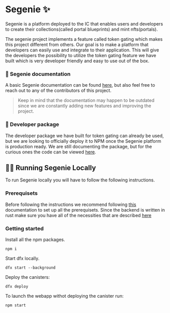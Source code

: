 
# Segenie ✨

Segenie is a platform deployed to the IC that enables users and developers to create their collections(called portal blueprints) and mint nfts(portals).

The segenie project implements a feature called token gating which makes this project different from others. Our goal is to make a platform that developers can easily use and integrate to their application. This will give the developers the possibility to utilize the token gating feature we have built which is very developer friendly and easy to use out of the box.

### 📄 Segenie documentation
A basic Segenie documentation can be found [here](https://o37ht-fyaaa-aaaap-qavsa-cai.ic0.app/documentation), but also feel free to reach out to any of the contributors of this project.
> Keep in mind that the documentation may happen to be outdated since we are constantly adding new features and improving the project.

### 🚧 Developer package
The developer package we have built for token gating can already be used, but we are looking to officially deploy it to NPM once the Segenie platform is production ready.
We are still documenting the package, but for the curious ones the code can be viewed [here](https://github.com/Szegoo/Segenie-js).

## 🧑‍💻 Running Segenie Locally

To run Segenie locally you will have to follow the following instructions.

### Prerequisets
Before following the instructions we recommend following [this](https://internetcomputer.org/docs/current/developer-docs/setup/deploy-locally) documentation to set up all the prerequisets.
Since the backend is written in rust make sure you have all of the necessities that are described [here](https://internetcomputer.org/docs/current/developer-docs/backend/rust/rust-quickstart)

### Getting started
Install all the npm packages.
```
npm i
```
Start dfx locally.
```
dfx start --background
```
Deploy the canisters:
```
dfx deploy
```
To launch the webapp withot deploying the canister run:
```
npm start
```
